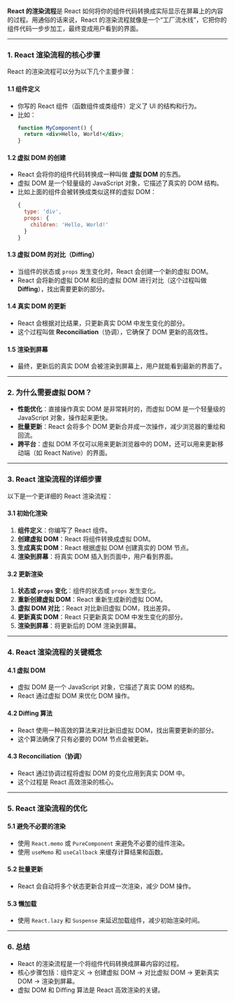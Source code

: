 **React 的渲染流程**是 React 如何将你的组件代码转换成实际显示在屏幕上的内容的过程。用通俗的话来说，React 的渲染流程就像是一个“工厂流水线”，它把你的组件代码一步步加工，最终变成用户看到的界面。

---

### **1. React 渲染流程的核心步骤**
React 的渲染流程可以分为以下几个主要步骤：

#### **1.1 组件定义**
- 你写的 React 组件（函数组件或类组件）定义了 UI 的结构和行为。
- 比如：
  ```jsx
  function MyComponent() {
    return <div>Hello, World!</div>;
  }
  ```

#### **1.2 虚拟 DOM 的创建**
- React 会将你的组件代码转换成一种叫做 **虚拟 DOM** 的东西。
- 虚拟 DOM 是一个轻量级的 JavaScript 对象，它描述了真实的 DOM 结构。
- 比如上面的组件会被转换成类似这样的虚拟 DOM：
  ```js
  {
    type: 'div',
    props: {
      children: 'Hello, World!'
    }
  }
  ```

#### **1.3 虚拟 DOM 的对比（Diffing）**
- 当组件的状态或 `props` 发生变化时，React 会创建一个新的虚拟 DOM。
- React 会将新的虚拟 DOM 和旧的虚拟 DOM 进行对比（这个过程叫做 **Diffing**），找出需要更新的部分。

#### **1.4 真实 DOM 的更新**
- React 会根据对比结果，只更新真实 DOM 中发生变化的部分。
- 这个过程叫做 **Reconciliation**（协调），它确保了 DOM 更新的高效性。

#### **1.5 渲染到屏幕**
- 最终，更新后的真实 DOM 会被渲染到屏幕上，用户就能看到最新的界面了。

---

### **2. 为什么需要虚拟 DOM？**
- **性能优化**：直接操作真实 DOM 是非常耗时的，而虚拟 DOM 是一个轻量级的 JavaScript 对象，操作起来更快。
- **批量更新**：React 会将多个 DOM 更新合并成一次操作，减少浏览器的重绘和回流。
- **跨平台**：虚拟 DOM 不仅可以用来更新浏览器中的 DOM，还可以用来更新移动端（如 React Native）的界面。

---

### **3. React 渲染流程的详细步骤**
以下是一个更详细的 React 渲染流程：

#### **3.1 初始化渲染**
1. **组件定义**：你编写了 React 组件。
2. **创建虚拟 DOM**：React 将组件转换成虚拟 DOM。
3. **生成真实 DOM**：React 根据虚拟 DOM 创建真实的 DOM 节点。
4. **渲染到屏幕**：将真实 DOM 插入到页面中，用户看到界面。

#### **3.2 更新渲染**
1. **状态或 `props` 变化**：组件的状态或 `props` 发生变化。
2. **重新创建虚拟 DOM**：React 重新生成新的虚拟 DOM。
3. **虚拟 DOM 对比**：React 对比新旧虚拟 DOM，找出差异。
4. **更新真实 DOM**：React 只更新真实 DOM 中发生变化的部分。
5. **渲染到屏幕**：将更新后的 DOM 渲染到屏幕。

---

### **4. React 渲染流程的关键概念**
#### **4.1 虚拟 DOM**
- 虚拟 DOM 是一个 JavaScript 对象，它描述了真实 DOM 的结构。
- React 通过虚拟 DOM 来优化 DOM 操作。

#### **4.2 Diffing 算法**
- React 使用一种高效的算法来对比新旧虚拟 DOM，找出需要更新的部分。
- 这个算法确保了只有必要的 DOM 节点会被更新。

#### **4.3 Reconciliation（协调）**
- React 通过协调过程将虚拟 DOM 的变化应用到真实 DOM 中。
- 这个过程是 React 高效渲染的核心。

---

### **5. React 渲染流程的优化**
#### **5.1 避免不必要的渲染**
- 使用 `React.memo` 或 `PureComponent` 来避免不必要的组件渲染。
- 使用 `useMemo` 和 `useCallback` 来缓存计算结果和函数。

#### **5.2 批量更新**
- React 会自动将多个状态更新合并成一次渲染，减少 DOM 操作。

#### **5.3 懒加载**
- 使用 `React.lazy` 和 `Suspense` 来延迟加载组件，减少初始渲染时间。

---

### **6. 总结**
- React 的渲染流程是一个将组件代码转换成屏幕内容的过程。
- 核心步骤包括：组件定义 → 创建虚拟 DOM → 对比虚拟 DOM → 更新真实 DOM → 渲染到屏幕。
- 虚拟 DOM 和 Diffing 算法是 React 高效渲染的关键。
